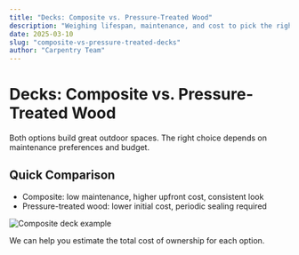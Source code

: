 ```yaml
---
title: "Decks: Composite vs. Pressure-Treated Wood"
description: "Weighing lifespan, maintenance, and cost to pick the right deck material."
date: 2025-03-10
slug: "composite-vs-pressure-treated-decks"
author: "Carpentry Team"
---
```


# Decks: Composite vs. Pressure-Treated Wood

Both options build great outdoor spaces. The right choice depends on maintenance preferences and budget.

## Quick Comparison

- Composite: low maintenance, higher upfront cost, consistent look
- Pressure-treated wood: lower initial cost, periodic sealing required

![Composite deck example](/springfield-low-maintenance-composite-deck.webp)

We can help you estimate the total cost of ownership for each option.


